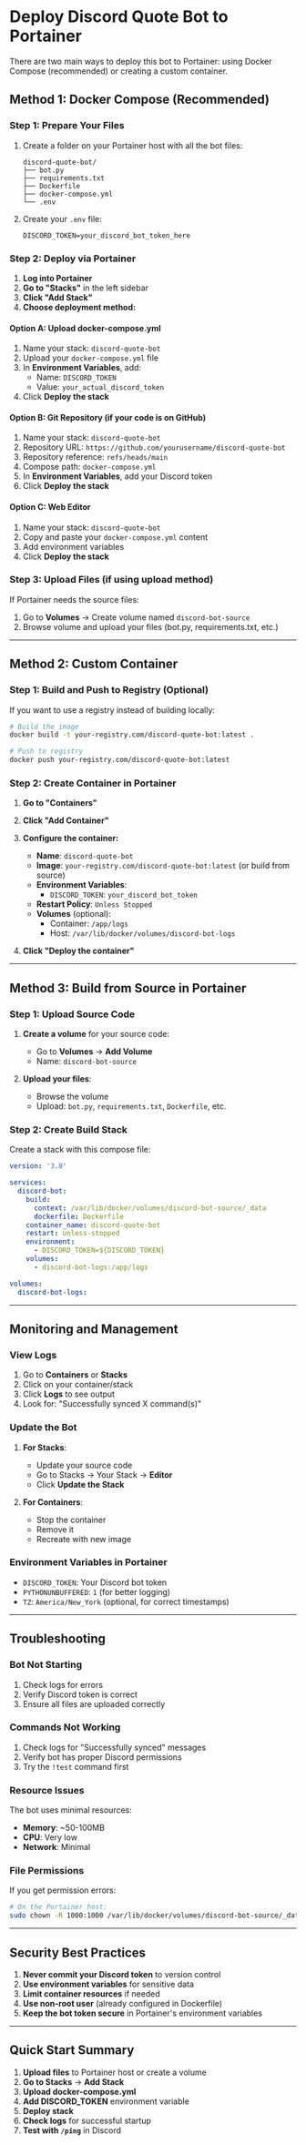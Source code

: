 # Deploy Discord Quote Bot to Portainer

There are two main ways to deploy this bot to Portainer: using Docker Compose (recommended) or creating a custom container.

## Method 1: Docker Compose (Recommended)

### Step 1: Prepare Your Files
1. Create a folder on your Portainer host with all the bot files:
   ```
   discord-quote-bot/
   ├── bot.py
   ├── requirements.txt
   ├── Dockerfile
   ├── docker-compose.yml
   └── .env
   ```

2. Create your `.env` file:
   ```
   DISCORD_TOKEN=your_discord_bot_token_here
   ```

### Step 2: Deploy via Portainer
1. **Log into Portainer**
2. **Go to "Stacks"** in the left sidebar
3. **Click "Add Stack"**
4. **Choose deployment method:**

#### Option A: Upload docker-compose.yml
1. Name your stack: `discord-quote-bot`
2. Upload your `docker-compose.yml` file
3. In **Environment Variables**, add:
   - Name: `DISCORD_TOKEN`
   - Value: `your_actual_discord_token`
4. Click **Deploy the stack**

#### Option B: Git Repository (if your code is on GitHub)
1. Name your stack: `discord-quote-bot`
2. Repository URL: `https://github.com/yourusername/discord-quote-bot`
3. Repository reference: `refs/heads/main`
4. Compose path: `docker-compose.yml`
5. In **Environment Variables**, add your Discord token
6. Click **Deploy the stack**

#### Option C: Web Editor
1. Name your stack: `discord-quote-bot`
2. Copy and paste your `docker-compose.yml` content
3. Add environment variables
4. Click **Deploy the stack**

### Step 3: Upload Files (if using upload method)
If Portainer needs the source files:
1. Go to **Volumes** → Create volume named `discord-bot-source`
2. Browse volume and upload your files (bot.py, requirements.txt, etc.)

---

## Method 2: Custom Container

### Step 1: Build and Push to Registry (Optional)
If you want to use a registry instead of building locally:

```bash
# Build the image
docker build -t your-registry.com/discord-quote-bot:latest .

# Push to registry
docker push your-registry.com/discord-quote-bot:latest
```

### Step 2: Create Container in Portainer
1. **Go to "Containers"**
2. **Click "Add Container"**
3. **Configure the container:**
   - **Name**: `discord-quote-bot`
   - **Image**: `your-registry.com/discord-quote-bot:latest` (or build from source)
   - **Environment Variables**:
     - `DISCORD_TOKEN`: `your_discord_bot_token`
   - **Restart Policy**: `Unless Stopped`
   - **Volumes** (optional):
     - Container: `/app/logs`
     - Host: `/var/lib/docker/volumes/discord-bot-logs`

4. **Click "Deploy the container"**

---

## Method 3: Build from Source in Portainer

### Step 1: Upload Source Code
1. **Create a volume** for your source code:
   - Go to **Volumes** → **Add Volume**
   - Name: `discord-bot-source`
   
2. **Upload your files**:
   - Browse the volume
   - Upload: `bot.py`, `requirements.txt`, `Dockerfile`, etc.

### Step 2: Create Build Stack
Create a stack with this compose file:

```yaml
version: '3.8'

services:
  discord-bot:
    build:
      context: /var/lib/docker/volumes/discord-bot-source/_data
      dockerfile: Dockerfile
    container_name: discord-quote-bot
    restart: unless-stopped
    environment:
      - DISCORD_TOKEN=${DISCORD_TOKEN}
    volumes:
      - discord-bot-logs:/app/logs

volumes:
  discord-bot-logs:
```

---

## Monitoring and Management

### View Logs
1. Go to **Containers** or **Stacks**
2. Click on your container/stack
3. Click **Logs** to see output
4. Look for: "Successfully synced X command(s)"

### Update the Bot
1. **For Stacks**: 
   - Update your source code
   - Go to Stacks → Your Stack → **Editor**
   - Click **Update the Stack**

2. **For Containers**:
   - Stop the container
   - Remove it
   - Recreate with new image

### Environment Variables in Portainer
- `DISCORD_TOKEN`: Your Discord bot token
- `PYTHONUNBUFFERED`: `1` (for better logging)
- `TZ`: `America/New_York` (optional, for correct timestamps)

---

## Troubleshooting

### Bot Not Starting
1. Check logs for errors
2. Verify Discord token is correct
3. Ensure all files are uploaded correctly

### Commands Not Working
1. Check logs for "Successfully synced" messages
2. Verify bot has proper Discord permissions
3. Try the `!test` command first

### Resource Issues
The bot uses minimal resources:
- **Memory**: ~50-100MB
- **CPU**: Very low
- **Network**: Minimal

### File Permissions
If you get permission errors:
```bash
# On the Portainer host:
sudo chown -R 1000:1000 /var/lib/docker/volumes/discord-bot-source/_data
```

---

## Security Best Practices

1. **Never commit your Discord token** to version control
2. **Use environment variables** for sensitive data
3. **Limit container resources** if needed
4. **Use non-root user** (already configured in Dockerfile)
5. **Keep the bot token secure** in Portainer's environment variables

---

## Quick Start Summary

1. **Upload files** to Portainer host or create a volume
2. **Go to Stacks** → **Add Stack**
3. **Upload docker-compose.yml**
4. **Add DISCORD_TOKEN** environment variable
5. **Deploy stack**
6. **Check logs** for successful startup
7. **Test with `/ping`** in Discord